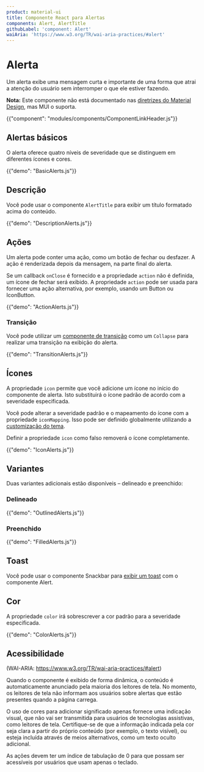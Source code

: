```yaml
---
product: material-ui
title: Componente React para Alertas
components: Alert, AlertTitle
githubLabel: 'component: Alert'
waiAria: 'https://www.w3.org/TR/wai-aria-practices/#alert'
---
```


# Alerta

<p class="description">Um alerta exibe uma mensagem curta e importante de uma forma que atrai a atenção do usuário sem interromper o que ele estiver fazendo.</p>

**Nota:** Este componente não está documentado nas [diretrizes do Material Design](https://material.io/), mas MUI o suporta.

{{"component": "modules/components/ComponentLinkHeader.js"}}

## Alertas básicos

O alerta oferece quatro níveis de severidade que se distinguem em diferentes ícones e cores.

{{"demo": "BasicAlerts.js"}}

## Descrição

Você pode usar o componente `AlertTitle` para exibir um título formatado acima do conteúdo.

{{"demo": "DescriptionAlerts.js"}}

## Ações

Um alerta pode conter uma ação, como um botão de fechar ou desfazer. A ação é renderizada depois da mensagem, na parte final do alerta.

Se um callback `onClose` é fornecido e a propriedade `action` não é definida, um ícone de fechar será exibido. A propriedade `action` pode ser usada para fornecer uma ação alternativa, por exemplo, usando um Button ou IconButton.

{{"demo": "ActionAlerts.js"}}

### Transição

Você pode utilizar um [componente de transição](/material-ui/transitions/) como um `Collapse` para realizar uma transição na exibição do alerta.

{{"demo": "TransitionAlerts.js"}}

## Ícones

A propriedade `icon` permite que você adicione um ícone no início do componente de alerta. Isto substituirá o ícone padrão de acordo com a severidade especificada.

Você pode alterar a severidade padrão e o mapeamento do ícone com a propriedade `iconMapping`. Isso pode ser definido globalmente utilizando a [customização do tema](/material-ui/customization/theme-components/#default-props).

Definir a propriedade `icon` como falso removerá o ícone completamente.

{{"demo": "IconAlerts.js"}}

## Variantes

Duas variantes adicionais estão disponíveis – delineado e preenchido:

### Delineado

{{"demo": "OutlinedAlerts.js"}}

### Preenchido

{{"demo": "FilledAlerts.js"}}

## Toast

Você pode usar o componente Snackbar para [exibir um toast](/material-ui/react-snackbar/#customized-snackbars) com o componente Alert.

## Cor

A propriedade `color` irá sobrescrever a cor padrão para a severidade especificada.

{{"demo": "ColorAlerts.js"}}

## Acessibilidade

(WAI-ARIA: https://www.w3.org/TR/wai-aria-practices/#alert)

Quando o componente é exibido de forma dinâmica, o conteúdo é automaticamente anunciado pela maioria dos leitores de tela. No momento, os leitores de tela não informam aos usuários sobre alertas que estão presentes quando a página carrega.

O uso de cores para adicionar significado apenas fornece uma indicação visual, que não vai ser transmitida para usuários de tecnologias assistivas, como leitores de tela. Certifique-se de que a informação indicada pela cor seja clara a partir do próprio conteúdo (por exemplo, o texto visível), ou esteja incluída através de meios alternativos, como um texto oculto adicional.

As ações devem ter um índice de tabulação de 0 para que possam ser acessíveis por usuários que usam apenas o teclado.
